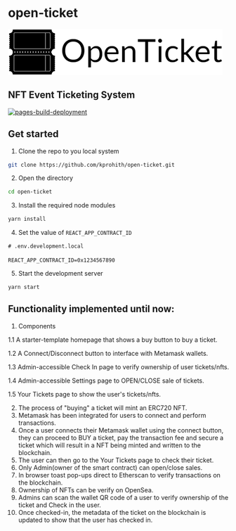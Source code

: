 # open-ticket
![](./src/images/logo.png)

## NFT Event Ticketing System

[![pages-build-deployment](https://github.com/kprohith/open-ticket/actions/workflows/pages/pages-build-deployment/badge.svg)](https://github.com/kprohith/open-ticket/actions/workflows/pages/pages-build-deployment)

## Get started

1. Clone the repo to you local system

```bash
git clone https://github.com/kprohith/open-ticket.git
```

2. Open the directory

```bash
cd open-ticket
```

3. Install the required node modules

```bash
yarn install
```

4. Set the value of `REACT_APP_CONTRACT_ID`

```env
# .env.development.local

REACT_APP_CONTRACT_ID=0x1234567890
```

5. Start the development server

```bash
yarn start
```
## Functionality implemented until now:

1. Components

1.1 A starter-template homepage that shows a buy button to buy a ticket.

1.2 A Connect/Disconnect button to interface with Metamask wallets.

1.3 Admin-accessible Check In page to verify ownership of user tickets/nfts.

1.4 Admin-accessible Settings page to OPEN/CLOSE sale of tickets.

1.5 Your Tickets page to show the user's tickets/nfts.

2. The process of "buying" a ticket will mint an ERC720 NFT.
3. Metamask has been integrated for users to connect and perform transactions.
4. Once a user connects their Metamask wallet using the connect button, they can proceed to BUY a ticket, pay the transaction fee and secure a ticket which will result in a NFT being minted and written to the blockchain.
5. The user can then go to the Your Tickets page to check their ticket.
6. Only Admin(owner of the smart contract) can open/close sales.
7. In browser toast pop-ups direct to Etherscan to verify transactions on the blockchain.
8. Ownership of NFTs can be verify on OpenSea.
9. Admins can scan the wallet QR code of a user to verify ownership of the ticket and Check in the user.
10. Once checked-in, the metadata of the ticket on the blockchain is updated to show that the user has checked in.
